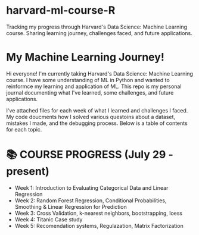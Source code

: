 # harvard-ml-course-R
Tracking my progress through Harvard's Data Science: Machine Learning course. Sharing learning journey, challenges faced, and future applications.

# My Machine Learning Journey!

Hi everyone! I'm currently taking Harvard's Data Science: Machine Learning course. I have some understanding of ML in Python and wanted to reinformce my learning and application of ML. This repo is my personal journal documenting what I've learned, some challenges, and future applications.

I've attached files for each week of what I learned and challenges I faced. My code doucments how I solved various questoins about a dataset, mistakes I made, and the debugging process. Below is a table of contents for each topic.

# 📚 COURSE PROGRESS (July 29 - present)
- Week 1: Introduction to Evaluating Categorical Data and Linear Regression
- Week 2: Random Forest Regression, Conditional Probabilities, Smoothing & Linear Regression for Prediction
- Week 3: Cross Validation, k-nearest neighbors, bootstrapping, loess
- Week 4: Titanic Case study
- Week 5: Recomendation systems, Regulazation, Matrix Factorization
